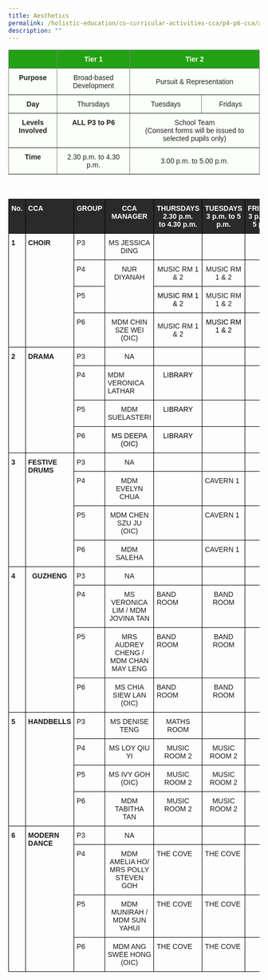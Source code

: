 ```yaml
---
title: Aesthetics
permalink: /holistic-education/co-curricular-activities-cca/p4-p6-cca/aesthetics/
description: ""
---
```

<style type="text/css">
.tg  {border-collapse:collapse;border-spacing:0;}
.tg td{border-color:black;border-style:solid;border-width:1px;font-family:Arial, sans-serif;font-size:14px;
  overflow:hidden;padding:10px 5px;word-break:normal;}
.tg th{border-color:black;border-style:solid;border-width:1px;font-family:Arial, sans-serif;font-size:14px;
  font-weight:normal;overflow:hidden;padding:10px 5px;word-break:normal;}
.tg .tg-j83l{background-color:#FBFFFA;border-color:inherit;color:#222;font-weight:bold;text-align:center;vertical-align:top}
.tg .tg-ug26{background-color:#FBFFFA;border-color:inherit;color:#222;text-align:center;vertical-align:middle}
.tg .tg-5s66{background-color:#22A114;border-color:inherit;color:#FBFFFA;font-weight:bold;text-align:center;vertical-align:top}
</style>
<table class="tg">
<thead>
  <tr>
    <th class="tg-5s66"></th>
    <th class="tg-5s66"><span style="color:#FBFFFA;background-color:#22A114">Tier 1</span></th>
    <th class="tg-5s66" colspan="2"><span style="color:#FBFFFA;background-color:#22A114">Tier 2</span></th>
  </tr>
</thead>
<tbody>
  <tr>
    <td class="tg-j83l">Purpose</td>
    <td class="tg-ug26"><span style="color:#222;background-color:#FBFFFA">Broad-based Development</span></td>
    <td class="tg-ug26" colspan="2"><span style="color:#222;background-color:#FBFFFA">Pursuit &amp; Representation</span></td>
  </tr>
  <tr>
    <td class="tg-j83l">Day</td>
    <td class="tg-ug26"><span style="color:#222;background-color:#FBFFFA">Thursdays</span></td>
    <td class="tg-ug26"><span style="color:#222;background-color:#FBFFFA">Tuesdays</span></td>
    <td class="tg-ug26"><span style="color:#222;background-color:#FBFFFA">Fridays</span></td>
  </tr>
  <tr>
    <td class="tg-j83l">Levels Involved</td>
    <td class="tg-j83l">ALL <span style="color:#222;background-color:#FBFFFA">P3 to P6</span></td>
    <td class="tg-ug26" colspan="2"><span style="color:#222;background-color:#FBFFFA">School Team</span><br>(Consent forms will be issued to selected pupils only)</td>
  </tr>
  <tr>
    <td class="tg-j83l">Time</td>
    <td class="tg-ug26"><span style="color:#222;background-color:#FBFFFA">2.30 p.m. to 4.30 p.m.</span></td>
    <td class="tg-ug26" colspan="2"><span style="color:#222;background-color:#FBFFFA">3.00 p.m. to 5.00 p.m.</span></td>
  </tr>
</tbody>
</table>

<br>

<style type="text/css">
.tg  {border-collapse:collapse;border-spacing:0;}
.tg td{border-color:black;border-style:solid;border-width:1px;font-family:Arial, sans-serif;font-size:14px;
  overflow:hidden;padding:10px 5px;word-break:normal;}
.tg th{border-color:black;border-style:solid;border-width:1px;font-family:Arial, sans-serif;font-size:14px;
  font-weight:normal;overflow:hidden;padding:10px 5px;word-break:normal;}
.tg .tg-1wig{font-weight:bold;text-align:left;vertical-align:top}
.tg .tg-baqh{text-align:center;vertical-align:top}
.tg .tg-3i8o{background-color:#2A2A2A;color:#FFF;font-weight:bold;text-align:left;vertical-align:top}
.tg .tg-fzue{background-color:#2A2A2A;color:#FFF;font-weight:bold;text-align:center;vertical-align:top}
.tg .tg-amwm{font-weight:bold;text-align:center;vertical-align:top}
.tg .tg-0lax{text-align:left;vertical-align:top}
.tg .tg-nrix{text-align:center;vertical-align:middle}
</style>
<table class="tg">
<thead>
  <tr>
    <th class="tg-fzue">No.</th>
    <th class="tg-3i8o">CCA</th>
    <th class="tg-fzue">GROUP</th>
    <th class="tg-fzue">CCA MANAGER</th>
    <th class="tg-fzue">THURSDAYS<br>2.30 p.m.<br>to 4.30 p.m.</th>
    <th class="tg-fzue">TUESDAYS<br>3 p.m. to 5 p.m.</th>
    <th class="tg-fzue">FRIDAYS<br>3 p.m. to 5 p.m.</th>
  </tr>
</thead>
<tbody>

  <tr>
    <td class="tg-1wig" rowspan="4">1</td>
    <td class="tg-1wig" rowspan="4">CHOIR</td>
    <td class="tg-0lax">P3</td>
    <td class="tg-baqh">MS JESSICA<br>DING <br></td>
    <td class="tg-baqh"></td>
    <td class="tg-0lax"> </td>
    <td class="tg-baqh"> </td>
  </tr>
  <tr>
    <td class="tg-0lax">P4</td>
    <td class="tg-baqh" rowspan="2">NUR DIYANAH</td>
    <td class="tg-nrix">MUSIC RM 1 &amp; 2<br></td>
    <td class="tg-baqh"><span style="background-color:initial">MUSIC RM 1 &amp; 2</span></td>
    <td class="tg-baqh"> </td>
  </tr>
  <tr>
    <td class="tg-0lax">P5</td>
    <td class="tg-baqh"><span style="font-weight:normal;color:#000">MUSIC RM 1 &amp; 2</span></td>
    <td class="tg-nrix">MUSIC RM 1 &amp; 2</td>
    <td class="tg-baqh"></td>
  </tr>
  <tr>
    <td class="tg-0lax">P6</td>
    <td class="tg-baqh">MDM CHIN SZE WEI (OIC)</td>
    <td class="tg-nrix">MUSIC RM 1 &amp; 2<br></td>
    <td class="tg-baqh"><span style="font-weight:normal;color:#000">MUSIC RM 1 &amp; 2</span><br></td>
    <td class="tg-baqh"> </td>
  </tr>
  <tr>
    <td class="tg-1wig" rowspan="4">2</td>
    <td class="tg-1wig" rowspan="4">DRAMA</td>
    <td class="tg-0lax">P3</td>
    <td class="tg-baqh">NA</td>
    <td class="tg-1wig"> </td>
    <td class="tg-1wig"> </td>
    <td class="tg-baqh"> </td>
  </tr>
  <tr>
    <td class="tg-0lax">P4</td>
    <td class="tg-0lax">MDM VERONICA LATHAR<br></td>
    <td class="tg-baqh"><span style="font-weight:normal;color:#000">LIBRARY</span><br></td>
    <td class="tg-baqh"></td>
    <td class="tg-amwm"> </td>
  </tr>
  <tr>
    <td class="tg-0lax">P5</td>
    <td class="tg-baqh">MDM SUELASTERI</td>
    <td class="tg-baqh"><span style="font-weight:normal;color:#000">LIBRARY</span><br></td>
    <td class="tg-baqh"></td>
    <td class="tg-amwm"> </td>
  </tr>
  <tr>
    <td class="tg-0lax">P6</td>
    <td class="tg-baqh"><span style="font-weight:normal;color:#000">MS DEEPA (OIC)</span><br></td>
    <td class="tg-baqh"><span style="font-weight:normal;color:#000">LIBRARY</span><br></td>
    <td class="tg-baqh"></td>
    <td class="tg-amwm"> </td>
  </tr>
  <tr>
    <td class="tg-1wig" rowspan="4">3</td>
    <td class="tg-1wig" rowspan="4">FESTIVE DRUMS</td>
    <td class="tg-0lax">P3</td>
    <td class="tg-baqh">NA</td>
    <td class="tg-1wig"> </td>
    <td class="tg-1wig"> </td>
    <td class="tg-amwm"> </td>
  </tr>
  <tr>
    <td class="tg-0lax">P4</td>
    <td class="tg-baqh">MDM EVELYN CHUA </td>
    <td class="tg-0lax"></td>
    <td class="tg-0lax">CAVERN 1 </td>
    <td class="tg-amwm"> </td>
  </tr>
  <tr>
    <td class="tg-0lax">P5</td>
    <td class="tg-baqh">MDM CHEN SZU JU <br><span style="background-color:initial">(OIC)</span></td>
    <td class="tg-0lax"></td>
    <td class="tg-0lax">CAVERN 1 </td>
    <td class="tg-amwm"> </td>
  </tr>
  <tr>
    <td class="tg-0lax">P6</td>
    <td class="tg-baqh">MDM SALEHA</td>
    <td class="tg-0lax"></td>
    <td class="tg-0lax">CAVERN 1 </td>
    <td class="tg-amwm"> </td>
  </tr>
  <tr>
    <td class="tg-1wig" rowspan="4">4</td>
    <td class="tg-amwm" rowspan="4">GUZHENG</td>
    <td class="tg-0lax">P3</td>
    <td class="tg-baqh">NA</td>
    <td class="tg-0lax"> </td>
    <td class="tg-0lax"> </td>
    <td class="tg-amwm"> </td>
  </tr>
  <tr>
    <td class="tg-0lax">P4</td>
    <td class="tg-baqh">MS VERONICA LIM / MDM JOVINA TAN</td>
    <td class="tg-0lax">BAND ROOM</td>
    <td class="tg-baqh">BAND ROOM</td>
    <td class="tg-amwm"> </td>
  </tr>
  <tr>
    <td class="tg-0lax">P5</td>
    <td class="tg-baqh">MRS AUDREY CHENG / <span style="background-color:initial">MDM CHAN MAY LENG</span></td>
    <td class="tg-0lax">BAND ROOM</td>
    <td class="tg-baqh">BAND ROOM</td>
    <td class="tg-amwm"> </td>
  </tr>
  <tr>
    <td class="tg-0lax">P6</td>
    <td class="tg-baqh">MS CHIA SIEW LAN (OIC)</td>
    <td class="tg-0lax">BAND ROOM</td>
    <td class="tg-baqh">BAND ROOM</td>
    <td class="tg-amwm"> </td>
  </tr>
  <tr>
    <td class="tg-1wig" rowspan="4">5</td>
    <td class="tg-amwm" rowspan="4">HANDBELLS</td>
    <td class="tg-0lax">P3</td>
    <td class="tg-baqh">MS DENISE TENG</td>
    <td class="tg-baqh">MATHS ROOM</td>
    <td class="tg-0lax"> </td>
    <td class="tg-amwm"> </td>
  </tr>
  <tr>
    <td class="tg-0lax">P4</td>
    <td class="tg-nrix">MS LOY QIU YI<br></td>
    <td class="tg-baqh">MUSIC ROOM 2</td>
    <td class="tg-baqh">MUSIC ROOM 2</td>
    <td class="tg-amwm"> </td>
  </tr>
  <tr>
    <td class="tg-0lax">P5</td>
    <td class="tg-baqh">MS IVY GOH (OIC)</td>
    <td class="tg-baqh">MUSIC ROOM 2</td>
    <td class="tg-baqh">MUSIC ROOM 2</td>
    <td class="tg-amwm"> </td>
  </tr>
  <tr>
    <td class="tg-0lax">P6</td>
    <td class="tg-baqh">MDM TABITHA TAN</td>
    <td class="tg-baqh">MUSIC ROOM 2</td>
    <td class="tg-baqh">MUSIC ROOM 2</td>
    <td class="tg-amwm"> </td>
  </tr>
  <tr>
    <td class="tg-1wig" rowspan="4">6</td>
    <td class="tg-1wig" rowspan="4">MODERN DANCE</td>
    <td class="tg-0lax">P3</td>
    <td class="tg-baqh"> NA</td>
    <td class="tg-0lax"></td>
    <td class="tg-0lax"> </td>
    <td class="tg-amwm"> </td>
  </tr>
  <tr>
    <td class="tg-0lax">P4</td>
    <td class="tg-baqh">MDM AMELIA HO/ <br>MRS POLLY STEVEN GOH </td>
    <td class="tg-0lax">THE COVE</td>
    <td class="tg-0lax">THE COVE</td>
    <td class="tg-amwm"> </td>
  </tr>
  <tr>
    <td class="tg-0lax">P5</td>
    <td class="tg-baqh">MDM MUNIRAH / <span style="background-color:initial">MDM SUN YAHUI</span></td>
    <td class="tg-0lax">THE COVE</td>
    <td class="tg-0lax">THE COVE</td>
    <td class="tg-amwm"> </td>
  </tr>
  <tr>
    <td class="tg-0lax">P6</td>
    <td class="tg-baqh">  MDM ANG SWEE HONG (OIC)</td>
    <td class="tg-0lax">THE COVE</td>
    <td class="tg-0lax">THE COVE</td>
    <td class="tg-amwm"> </td>
  </tr>
</tbody>
</table>